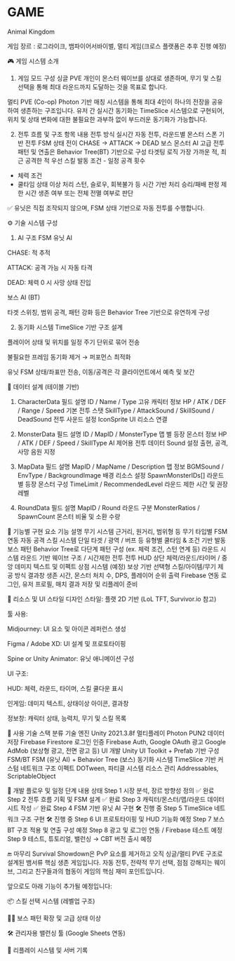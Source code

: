 # GAME

Animal Kingdom

게임 장르 : 로그라이크, 뱀파이어서바이벌, 멀티 게임(크로스 플랫폼은 추후 진행 예정)

🎮 게임 시스템 소개
1. 게임 모드 구성
싱글 PVE
개인이 몬스터 웨이브를 상대로 생존하며, 무기 및 스킬 선택을 통해 최대 라운드까지 도달하는 것을 목표로 합니다.

멀티 PVE (Co-op)
Photon 기반 매칭 시스템을 통해 최대 4인이 하나의 전장을 공유하여 생존하는 구조입니다.
유저 간 실시간 동기화는 TimeSlice 시스템으로 구현되어, 위치 및 상태 변화에 대한 불필요한 과부하 없이 부드러운 동기화가 가능합니다.

2. 전투 흐름 및 구조
항목	내용
전투 방식	실시간 자동 전투, 라운드별 몬스터 스폰 기반
전투 FSM 상태 전이	CHASE → ATTACK → DEAD
보스 몬스터 AI	고급 전투 패턴 및 연출은 Behavior Tree(BT) 기반으로 구성
타겟팅 로직	가장 가까운 적, 최근 공격한 적 우선
스킬 발동 조건	- 일정 공격 횟수
- 체력 조건
- 쿨타임
상태 이상 처리	스턴, 슬로우, 회복불가 등 시간 기반 처리
승리/패배 판정	제한 시간 생존 여부 또는 전체 전멸 여부로 판단

✅ 유닛은 직접 조작되지 않으며, FSM 상태 기반으로 자동 전투를 수행합니다.

⚙ 기술 시스템 구성
1. AI 구조
FSM 유닛 AI

CHASE: 적 추적

ATTACK: 공격 가능 시 자동 타격

DEAD: 체력 0 시 사망 상태 진입

보스 AI (BT)

타겟 스위칭, 범위 공격, 패턴 강화 등은 Behavior Tree 기반으로 유연하게 구성

2. 동기화 시스템
TimeSlice 기반 구조 설계

플레이어 상태 및 위치를 일정 주기 단위로 묶어 전송

불필요한 프레임 동기화 제거 → 퍼포먼스 최적화

유닛 FSM 상태/좌표만 전송, 이동/공격은 각 클라이언트에서 예측 및 보간

🧠 데이터 설계 (테이블 기반)
1. CharacterData
필드	설명
ID / Name / Type	고유 캐릭터 정보
HP / ATK / DEF / Range / Speed	기본 전투 스탯
SkillType / AttackSound / SkillSound / DeadSound	전투 사운드 설정
IconSprite	UI 리소스 연결

2. MonsterData
필드	설명
ID / MapID / MonsterType	맵 별 등장 몬스터 정보
HP / ATK / DEF / Speed / SkillType	AI 제어용 전투 데이터
Sound 설정	출현, 공격, 사망 음원 지정

3. MapData
필드	설명
MapID / MapName / Description	맵 정보
BGMSound / EnvType / BackgroundImage	배경 리소스 설정
SpawnMonsterIDs[]	라운드별 등장 몬스터 구성
TimeLimit / RecommendedLevel	라운드 제한 시간 및 권장 레벨

4. RoundData
필드	설명
MapID / Round	라운드 구분
MonsterRatios / SpawnCount	몬스터 비율 및 소환 수량

🧩 기능별 구현 요소
기능	설명
무기 시스템	근거리, 원거리, 범위형 등 무기 타입별 FSM 연동 자동 공격
스킬 시스템	단일 타겟 / 광역 / 버프 등 유형별 쿨타임 & 조건 기반 발동
보스 패턴	Behavior Tree로 다단계 패턴 구성 (ex. 체력 조건, 스턴 연계 등)
라운드 시스템	라운드 기반 웨이브 구조 / 시간제한 전투
전투 HUD	상단 체력/라운드/타이머 / 중앙 데미지 텍스트 및 이펙트
상점 시스템 (예정)	보상 기반 선택형 스킬/아이템/무기 제공 방식
결과창	생존 시간, 몬스터 처치 수, DPS, 플레이어 순위 출력
Firebase 연동	로그인, 유저 프로필, 매치 결과 저장 및 리플레이 준비

🎨 리소스 및 UI 스타일
디자인 스타일: 플랫 2D 기반 (LoL TFT, Survivor.io 참고)

툴 사용:

Midjourney: UI 요소 및 아이콘 레퍼런스 생성

Figma / Adobe XD: UI 설계 및 프로토타이핑

Spine or Unity Animator: 유닛 애니메이션 구성

UI 구조:

HUD: 체력, 라운드, 타이머, 스킬 쿨다운 표시

인게임: 데미지 텍스트, 상태이상 아이콘, 결과창

정보창: 캐릭터 상태, 능력치, 무기 및 스킬 목록

🧰 사용 기술 스택
분류	기술
엔진	Unity 2021.3.8f
멀티플레이	Photon PUN2
데이터 저장	Firebase Firestore
로그인 인증	Firebase Auth, Google OAuth
광고	Google AdMob (보상형 광고, 전면 광고 등)
UI 개발	Unity UI Toolkit + Prefab 기반 구성
FSM/BT	FSM (유닛 AI) + Behavior Tree (보스)
동기화 시스템	TimeSlice 기반 커스텀 네트워크 구조
이펙트	DOTween, 파티클 시스템
리소스 관리	Addressables, ScriptableObject

🧪 개발 플로우 및 일정
단계	내용	상태
Step 1	시장 분석, 장르 방향성 정의	✅ 완료
Step 2	전투 흐름 기획 및 FSM 설계	✅ 완료
Step 3	캐릭터/몬스터/맵/라운드 데이터 시트 작성	✅ 완료
Step 4	FSM 기반 유닛 AI 구현	🛠 진행 중
Step 5	TimeSlice 네트워크 구조 구현	🛠 진행 중
Step 6	UI 프로토타이핑 및 HUD 기능화	예정
Step 7	보스 BT 구조 적용 및 연출 구성	예정
Step 8	광고 및 로그인 연동 / Firebase 테스트	예정
Step 9	테스트, 튜토리얼, 밸런싱 → CBT 버전 출시	예정

🔚 마무리
Survival Showdown은 PvP 요소를 제거하고 오직 싱글/멀티 PVE 구조로 설계된 뱀서류 핵심 생존 게임입니다.
자동 전투, 전략적 무기 선택, 점점 강해지는 웨이브, 그리고 친구들과의 협동이 게임의 핵심 재미 포인트입니다.

앞으로도 아래 기능이 추가될 예정입니다:

📦 스킬 선택 시스템 (레벨업 구조)

🧟‍♀️ 보스 패턴 확장 및 고급 상태 이상

🛠 관리자용 밸런싱 툴 (Google Sheets 연동)

🎥 리플레이 시스템 및 서버 기록






